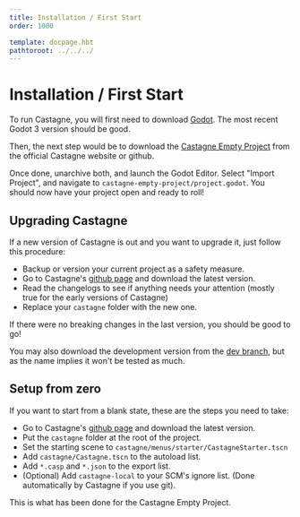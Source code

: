 ```yaml
---
title: Installation / First Start
order: 1000

template: docpage.hbt
pathtoroot: ../../../
---
```


# Installation / First Start

To run Castagne, you will first need to download [Godot](https://godotengine.org/download). The most recent Godot 3 version should be good.

<!-- TODO Link and images -->
Then, the next step would be to download the [Castagne Empty Project]() from the official Castagne website or github.

Once done, unarchive both, and launch the Godot Editor. Select "Import Project", and navigate to `castagne-empty-project/project.godot`. You should now have your project open and ready to roll!

## Upgrading Castagne

<!-- TODO Links -->
If a new version of Castagne is out and you want to upgrade it, just follow this procedure:
- Backup or version your current project as a safety measure.
- Go to Castagne's [github page](https://github.com/panthavma/castagne) and download the latest version.
- Read the changelogs to see if anything needs your attention (mostly true for the early versions of Castagne)
- Replace your `castagne` folder with the new one.

If there were no breaking changes in the last version, you should be good to go!

You may also download the development version from the [dev branch](https://github.com/panthavma/castagne/tree/dev), but as the name implies it won't be tested as much.

## Setup from zero

If you want to start from a blank state, these are the steps you need to take:
- Go to Castagne's [github page]() and download the latest version.
- Put the `castagne` folder at the root of the project.
- Set the starting scene to `castagne/menus/starter/CastagneStarter.tscn`
- Add `castagne/Castagne.tscn` to the autoload list.
- Add `*.casp` and `*.json` to the export list.
- (Optional) Add `castagne-local` to your SCM's ignore list. (Done automatically by Castagne if you use git).

This is what has been done for the Castagne Empty Project.
